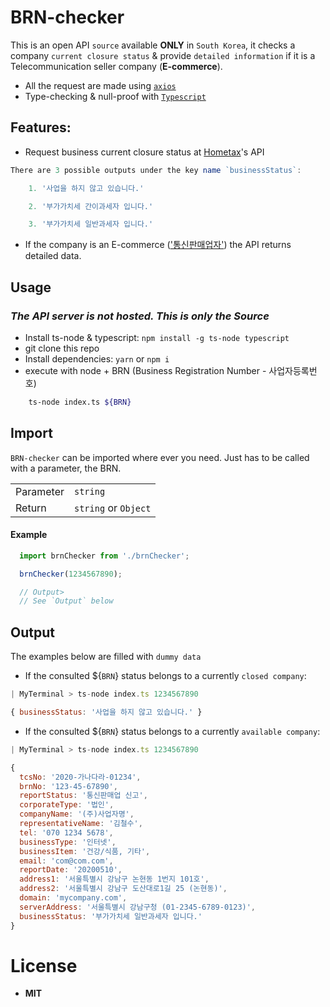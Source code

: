 # BRN-checker
This is an open API `source` available **ONLY** in `South Korea`, it checks a company `current closure status` & provide `detailed information` if it is a Telecommunication seller company (**E-commerce**).

* All the request are made using [`axios`](https://www.npmjs.com/package/axios)
* Type-checking & null-proof with [`Typescript`](https://www.typescriptlang.org/index.html)

## Features:
* Request business current closure status at [Hometax](https://teht.hometax.go.kr/websquare/websquare.html?w2xPath=/ui/ab/a/a/UTEABAAA13.xml)'s API
```javascript
There are 3 possible outputs under the key name `businessStatus`:

    1. '사업을 하지 않고 있습니다.'

    2. '부가가치세 간이과세자 입니다.'

    3. '부가가치세 일반과세자 입니다.'
```
* If the company is an E-commerce (['통신판매업자'](http://www.ftc.go.kr/www/bizCommList.do?key=232)) the API returns detailed data.


## Usage
### ***The API server is not hosted. This is only the Source***

- Install ts-node & typescript: `npm install -g ts-node typescript`
- git clone this repo
- Install dependencies: `yarn` or `npm i`
- execute with node + BRN (Business Registration Number - 사업자등록번호)

```bash
    ts-node index.ts ${BRN}
```

## Import
`BRN-checker` can be imported where ever you need. Just has to be called with a parameter, the BRN.

|  |  |
|--|--|
|Parameter| `string` |
|Return| `string` or `Object` |

#### Example
```javascript
  import brnChecker from './brnChecker';

  brnChecker(1234567890);

  // Output>
  // See `Output` below

```


## Output
The examples below are filled with `dummy data`

- If the consulted ${`BRN`} status belongs to a currently `closed company`:
```javascript
| MyTerminal > ts-node index.ts 1234567890

{ businessStatus: '사업을 하지 않고 있습니다.' }
```

- If the consulted ${`BRN`} status belongs to a currently `available company`:
```javascript
| MyTerminal > ts-node index.ts 1234567890

{
  tcsNo: '2020-가나다라-01234',
  brnNo: '123-45-67890',
  reportStatus: '통신판매업 신고',
  corporateType: '법인',
  companyName: '(주)사업자명',
  representativeName: '김철수',
  tel: '070 1234 5678',
  businessType: '인터넷',
  businessItem: '건강/식품, 기타',
  email: 'com@com.com',
  reportDate: '20200510',
  address1: '서울특별시 강남구 논현동 1번지 101호',
  address2: '서울특별시 강남구 도산대로1길 25 (논현동)',
  domain: 'mycompany.com',
  serverAddress: '서울특별시 강남구청 (01-2345-6789-0123)',
  businessStatus: '부가가치세 일반과세자 입니다.'
}
```

# License
* **MIT**

